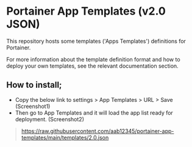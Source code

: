 # Portainer App Templates (v2.0 JSON)
This repository hosts some templates ('Apps Templates') definitions for Portainer.

For more information about the template definition format and how to deploy your own templates, see the relevant documentation section.

## How to install;
- Copy the below link to settings > App Templates > URL > Save (Screenshot1)
- Then go to App Templates and it will load the app list ready for deployment. (Screenshot2)
> https://raw.githubusercontent.com/aab12345/portainer-app-templates/main/templates/2.0.json
